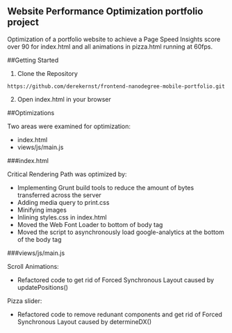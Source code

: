 ## Website Performance Optimization portfolio project

Optimization of a portfolio website to achieve a Page Speed Insights score over 90 for index.html and all animations in pizza.html running at 60fps.

##Getting Started

1) Clone the Repository

```https://github.com/derekernst/frontend-nanodegree-mobile-portfolio.git ```

2) Open index.html in your browser

##Optimizations

Two areas were examined for optimization:

* index.html
* views/js/main.js

###index.html

Critical Rendering Path was optimized by:
* Implementing Grunt build tools to reduce the amount of bytes transferred across the server
* Adding media query to print.css
* Minifying images
* Inlining styles.css in index.html
* Moved the Web Font Loader to bottom of body tag
* Moved the script to asynchronously load google-analytics at the bottom of the body tag


###views/js/main.js

Scroll Animations:
* Refactored code to get rid of Forced Synchronous Layout caused by updatePositions()


Pizza slider:
* Refactored code to remove redunant components and get rid of Forced Synchronous Layout caused by determineDX()